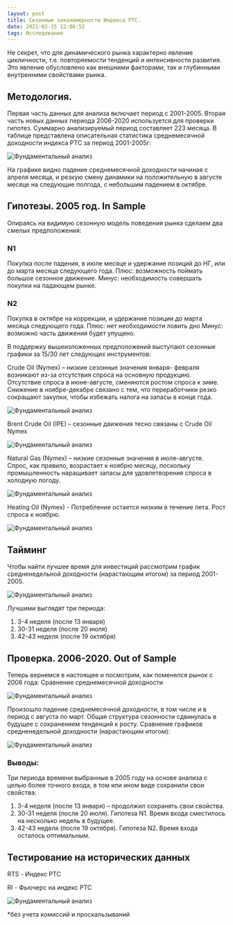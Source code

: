 ```yaml
---
layout: post
title: Сезонные закономерности Индекса РТС.
date: 2021-02-15 12:06:52
tags: Исследования
---
```



Не секрет, что для динамического рынка характерно явление цикличности, т.е. повторяемости тенденций и интенсивности развития. Это явление обусловлено как внешними факторами, так и глубинными внутренними свойствами рынка.

## Методология.
Первая часть данных для анализа включает период с 2001-2005. Вторая часть новых данных периода 2006-2020 используется для проверки гипотез.
Суммарно анализируемый период составляет 223 месяца.
В таблице представлена описательная статистика среднемесячной доходности индекса РТС за период 2001-2005г:

<img src="https://raw.githubusercontent.com/Ragve-hub/scribble/gh-pages/images/rts_1_1.jpg" alt="Фундаментальный анализ">


На графике видно падение среднемесячной доходности начиная с апреля месяца, и резкую смену динамики на положительную в августе месяце на следующие полгода, с небольшим падением в октябре.

## Гипотезы. 2005 год. In Sample

Опираясь на видимую сезонную модель поведения рынка сделаем два смелых предположения:
### N1
Покупка после падения, в июле месяце и удержание позиций до НГ, или до марта месяца следующего года.
Плюс: возможность поймать большое сезонное движение.
Минус: необходимость совершать покупки на падающем рынке.

### N2
Покупка в октябре на коррекции, и удержание позиции до марта месяца следующего года.
Плюс: нет необходимости ловить дно
Минус: возможно часть движения будет упущено.

В поддержку вышеизложенных предположений выступают сезонные графики за 15/30 лет следующих инструментов:

Crude Oil (Nymex) – низкие сезонные значения января- февраля возникают из-за отсутствия спроса на основную продукцию. Отсутствие спроса в июне-августе, сменяются ростом спроса к зиме. Снижение в ноябре-декабре связано с тем, что переработчики резко сокращают закупки, чтобы избежать налога на запасы в конце года.

<img src="https://raw.githubusercontent.com/Ragve-hub/scribble/gh-pages/images/cr_nymex.jpg" alt="Фундаментальный анализ">

Brent Crude Oil (IPE) – сезонные движения тесно связаны с Crude Oil Nymex

<img src="https://raw.githubusercontent.com/Ragve-hub/scribble/gh-pages/images/br_ipe.jpg" alt="Фундаментальный анализ">


Natural Gas (Nymex) – низкие сезонные значения в июле-августе. Спрос, как правило, возрастает к ноябрю месяцу, поскольку промышленность наращивает запасы для удовлетворения спроса в холодную погоду.

<img src="https://raw.githubusercontent.com/Ragve-hub/scribble/gh-pages/images/gas_nymex.jpg" alt="Фундаментальный анализ">

Heating Oil (Nymex) - Потребление остается низким в течение лета. Рост спроса к ноябрю.

<img src="https://raw.githubusercontent.com/Ragve-hub/scribble/gh-pages/images/heatin_nymex.jpg" alt="Фундаментальный анализ">

## Тайминг
Чтобы найти лучшее время для инвестиций рассмотрим график средненедельной доходности (нарастающим итогом) за период 2001-2005.

<img src="https://raw.githubusercontent.com/Ragve-hub/scribble/gh-pages/images/timing_week_rts.jpg" alt="Фундаментальный анализ">

Лучшими выглядят три периода:
1) 3-4 неделя (после 13 января)
2) 30-31 неделя (после 20 июля)
3) 42-43 неделя (после 19 октября)

## Проверка. 2006-2020. Out of Sample
Теперь вернемся в настоящее и посмотрим, как поменялся рынок с 2006 года:
Сравнение среднемесячной доходности

<img src="https://raw.githubusercontent.com/Ragve-hub/scribble/gh-pages/images/comp_rts.jpg" alt="Фундаментальный анализ">


Произошло падение среднемесячной доходности, в том числе и в период с августа по март. Общая структура сезонности сдвинулась в будущее с сохранением тенденций к росту.
Сравнение графиков средненедельной доходности (нарастающим итогом):

<img src="https://raw.githubusercontent.com/Ragve-hub/scribble/gh-pages/images/comp_rts_2.jpg" alt="Фундаментальный анализ">


### Выводы:
Три периода времени выбранные в 2005 году на основе анализа c целью более точного входа, в том или ином виде сохранили свои свойства:
1) 3-4 неделя (после 13 января) – продолжил сохранять свои свойства.
2) 30-31 неделя (после 20 июля). Гипотеза N1.
Время входа сместилось на несколько недель в будущее.
3) 42-43 неделя (после 19 октября). Гипотеза N2.
Время входа осталось оптимальным.


## Тестирование на исторических данных

RTS - Индекс РТС

RI - Фьючерс на индекс РТС

<img src="https://raw.githubusercontent.com/Ragve-hub/scribble/gh-pages/images/backrts_seasonal.jpg" alt="Фундаментальный анализ">

*без учета комиссий и проскальзываний
